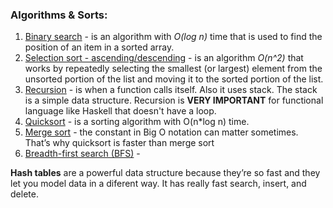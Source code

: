 ### Algorithms & Sorts: 

1. [Binary search](https://github.com/hakloi/python_portfolio/blob/main/practice/algorithms/binary_search.py) - 
 is an algorithm with _O(log n)_ time that is used to find the position of an item in a sorted array. 
2. [Selection sort - ascending/descending](https://github.com/hakloi/python_portfolio/blob/main/practice/algorithms/selection_sort.py) -
is an algorithm _O(n^2)_ that works by repeatedly selecting the smallest (or largest) element from the unsorted portion of the list and moving it to the sorted portion of the list.
3. [Recursion](https://github.com/hakloi/python_portfolio/blob/main/practice/algorithms/recursion.py) -  is when a function calls itself. Also it uses stack. The stack is a simple data structure. Recursion is __VERY IMPORTANT__ for functional language like Haskell that doesn't have a loop.
4. [Quicksort](https://github.com/hakloi/python_portfolio/blob/main/practice/algorithms/quicksort.py) - 
is a sorting algorithm with O(n*log n) time.
5. [Merge sort]() - 
the constant in Big O notation can matter sometimes. That’s why quicksort is faster than merge sort
6. [Breadth-first search (BFS)]() - 

__Hash tables__ are a powerful data structure because they’re so fast and  they let you model data in a diferent way. It has really fast search, insert, and delete.
